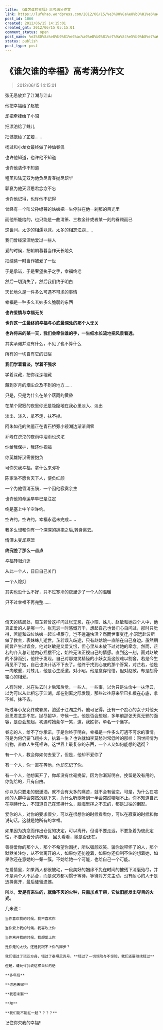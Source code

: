 ```yaml
---
title: 《谁欠谁的幸福》高考满分作文
link: https://lufuhao.wordpress.com/2012/06/15/%e3%80%8a%e8%b0%81%e6%ac%a0%e8%b0%81%e7%9a%84%e5%b9%b8%e7%a6%8f%e3%80%8b%e9%ab%98%e8%80%83%e6%bb%a1%e5%88%86%e4%bd%9c%e6%96%87/
post_id: 1066
created: 2012/06/15 14:15:01
created_gmt: 2012/06/15 05:15:01
comment_status: open
post_name: %e3%80%8a%e8%b0%81%e6%ac%a0%e8%b0%81%e7%9a%84%e5%b9%b8%e7%a6%8f%e3%80%8b%e9%ab%98%e8%80%83%e6%bb%a1%e5%88%86%e4%bd%9c%e6%96%87
status: publish
post_type: post
---
```


# 《谁欠谁的幸福》高考满分作文

> 2012/06/15 14:15:01

张无忌放弃了江湖与江山

他把幸福给了赵敏

却把牵挂给了小昭

把漂泊给了蛛儿

把憾恨给了芷若……

杨过和小龙女最终做了神仙眷侣

也许他知道，也许他不知道

也许他装作不知道

程英和陆无双为他负尽青春抛尽韶华

郭襄为他天涯思君念念不忘

也许他记得，也许他不记得

曾经有一个叫公孙绿萼的姑娘把一生停驻在他一刹那的目光里

而他所能给的，也只能是一曲清箫、三枚金针或者某一刻的眷顾而已 

  

这世间，太少的相濡以沫，太多的相忘江湖……

我们曾经深深地爱过一些人

爱的时候，把朝朝暮暮当作天长地久

把缱绻一时当作被爱了一世

于是承诺，于是奢望执子之手，幸福终老

然后一切消失了，然后我们终于明白

天长地久是一件多么可遇不可求的事情

幸福是一种多么玄妙多么脆弱的东西

**也许爱情与幸福无关**

**也许这一生最终的幸福与心底最深处的那个人无关**

**也许将来的某一天，我们会牵住谁的手，一生细水长流地把风景看透。**

其实承诺并没有什么，不见了也不算什么

所有的一切自有它的归宿

**我们学着看淡，学着不强求**

学着深藏，把你深深埋藏

藏到岁月的烟尘企及不到的地方……

只是，只是为什么在某个落雨的黄昏

在某个寂寂的夜里你还是隐隐地在我心里淡入、淡出

淡出、淡入，拿不走，抹不掉。

  

阿朱如花的笑靥正在青石桥旁小镜湖边渐渐凋零

乔峰在滂沱的夜雨中泪雨也滂沱

你给我保护，我还你祝福

你英雄好汉需要抱负

可你欠我幸福，拿什么来弥补

  

陈家洛不愿负天下人，便负红颜

一个为他香消玉殒，一个因他寂寞余生

也许他的命运早早已是注定 

  
终是塞上牛羊空许约。

空许约，空许约，幸福永远未完成……

我多么想和你有一个深深的拥抱之后,转身离去。

情深未变却寒盟

**终究差了那么一点点**

幸福转眼消逝

从此一个人，日日自己关门

一个人熄灯

其实也没什么不好，只不过寒冷的夜里少了一个人的温暖

只不过幸福不再完整……

  

倚天的结局处，周芷若曾这样问过张无忌，在小昭、蛛儿、赵敏和她四个人中，他真正爱的人是哪一个。张无忌一时感慨万千，想起自己也曾扪心自问过，那时只觉得，若能和四位姑娘一起长相厮守，岂不逍遥快活？然而世事变迁,小昭远赴波斯做了教主，表妹蛛儿逝世，芷若误入歧途，只有赵姑娘一直陪在自己身边。虽然期间曾产生过误会，他对赵敏是又爱又恨，但心里从未放下过对她的牵念。然而，芷若的介入总让他内心摇摆不定，始终无法正视自己的情感。直到这一刻，面对赵敏的不辞而别，他终于发现，自己对那鬼灵精怪的小妖女竟这般难以割舍，若是今生再见不了她，自己也决计活不下去了。他终于找到心底的那个答案，对芷若，他是一向敬重，对蛛儿，他是心生感激，对小昭，他是意存怜惜，但对赵敏，却是刻骨铭心的相爱。

人有时候，总在失去时才后知后觉，一些人，一些事，以为只是生命中一抹浮云，以为可以从此相忘于江湖，却在别离之际发现，那些过往原来早已扎根在心底，拿不掉，抹不去。

杨过与小龙女终成眷属，逍遥于江湖之外，他可记得，还有一个痴心的女子对他天涯思君念念不忘，抛尽韶华，守候一生。他是否会想起，多年前那张天真无邪的面容，是否会想起，初遇时她莞尔一笑，道，我姓郭，单名一个襄字。

眷恋的人，给不了你承诺，于是你终于明白，幸福是一件多么可遇不可求的事情。可是为何仍要飞蛾扑火，执着一生？也许就如李莫愁时常低吟的那样：问世间情为何物，直教人生死相许。这世界上最复杂的东西，一个人又如何能想的透彻？

有一个人，教会你如何去爱了，但是，他却不爱你了

有一个人，你一直在等他，他却忘记了你。

有一个人，他想离开了，你却没有丝毫挽留，因为你渐渐明白，挽留是没有用的，你能给的，只有自由。

你以为只要走的很潇洒，就不会有太多的痛苦，就不会有留恋，可是，为什么在喧闹的人群中会突然沉默下来，为什么听歌听到一半会突然哽咽不止。你不知道自己在期待什么，不知道自己在坚持什么，脑海里挥之不去的，都是过往的倒影。

爱你的人，对你的要求很少，可以在很想你的时候看看你，可以在寂寞的时候和你说句话，这就是她所有的幸福。

如果因为执念而作出仓促的决定，可以离开，但请不要走远，不要急着为彼此定性，不要急着分清界限， 回头看看，她是否还在。

善待爱你的那个人，那个不希望你困扰，所以强颜欢笑、骗你说释怀了的人，那个默默关注你，从不曾离开的人，如果你还彷徨着，如果你还抑制不住的想着她，如果你还在意她的一颦一簇，不妨给她一个可能，也给自己一个可能。

在爱情里，如果两人都很被动，一段美好的姻缘不免在时间的摧残下消磨殆尽，并不是两个人不适合，而是双方都习惯于等待，等待对方先主动，没有耐心的人于是选择离开，最后徒留遗憾。

所以，**爱是有来生的，就像不灭的火种，只需加点干柴，它依旧能发出夺目的火光。**

几米说：

    当你喜欢我的时候，我不喜欢你

    当你爱上我的时候，我喜欢上你

    当你离开我的时候，我却爱上你

    是你走的太快，还是我跟不上你的脚步？

    我们错过了诺亚方舟，错过了泰坦尼克号，**错过了一切惊险与不惊险，我们还要继续错过**

    但是，请允许我说这样自私的话

    **多年后**

    **你若未嫁**

    **我若未娶**

    **那**

    **我们能不能在一起？？？？**

记住你欠我的幸福!!
